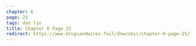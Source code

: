 ```yaml
---
chapter: 6
page: 25
tags: dan lin
title: Chapter 6 Page 25
redirect: https://www.drugsandwires.fail/dnwcomic/chapter-6-page-25/
---
```


